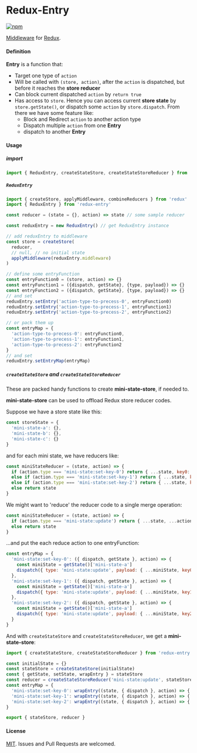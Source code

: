 # Redux-Entry

[![npm](https://img.shields.io/npm/v/redux-entry.svg)](https://www.npmjs.com/package/redux-entry)

[Middleware](http://redux.js.org/docs/advanced/Middleware.html) for [Redux](http://redux.js.org/).

#### Definition

**Entry** is a function that:
 
 * Target one type of `action`
 * Will be called with `(store, action)`,
   after the `action` is dispatched, but before it reaches the **store reducer**
 * Can block current dispatched `action` by `return true`
 * Has access to `store`.
   Hence you can access current **store state** by `store.getState()`,
   or dispatch some `action` by `store.dispatch`. 
   From there we have some feature like:
   - Block and Redirect `action` to another action type
   - Dispatch multiple `action` from one **Entry**
   - dispatch to another **Entry**

#### Usage

##### import

```js
import { ReduxEntry, createStateStore, createStateStoreReducer } from 'redux-entry'
```

##### `ReduxEntry`

```js
import { createStore, applyMiddleware, combineReducers } from 'redux'
import { ReduxEntry } from 'redux-entry'

const reducer = (state = {}, action) => state // some sample reducer

const reduxEntry = new ReduxEntry() // get ReduxEntry instance

// add reduxEntry to middleware
const store = createStore(
  reducer,
  // null, // no initial state
  applyMiddleware(reduxEntry.middleware)
)

// define some entryFunction
const entryFunction0 = (store, action) => {}
const entryFunction1 = ({dispatch, getState}, {type, payload}) => {}
const entryFunction2 = ({dispatch, getState}, {type, payload}) => {}
// and set
reduxEntry.setEntry('action-type-to-precess-0', entryFunction0)
reduxEntry.setEntry('action-type-to-precess-1', entryFunction1)
reduxEntry.setEntry('action-type-to-precess-2', entryFunction2)

// or pack them up
const entryMap = {
  'action-type-to-precess-0': entryFunction0,
  'action-type-to-precess-1': entryFunction1,
  'action-type-to-precess-2': entryFunction2
}
// and set
reduxEntry.setEntryMap(entryMap)
```

##### `createStateStore` and `createStateStoreReducer`

These are packed handy functions to create **mini-state-store**, if needed to.

**mini-state-store** can be used to offload Redux store reducer codes.

Suppose we have a store state like this:

```js
const storeState = {
  'mini-state-a': {},
  'mini-state-b': {},
  'mini-state-c': {}
}
```

and for each mini state, we have reducers like:

```js
const miniStateReducer = (state, action) => {
  if (action.type === 'mini-state:set-key-0') return { ...state, key0: 0 }
  else if (action.type === 'mini-state:set-key-1') return { ...state, key1: 1 }
  else if (action.type === 'mini-state:set-key-2') return { ...state, key2: 2 }
  else return state
}
```

We might want to 'reduce' the reducer code to a single merge operation:

```js
const miniStateReducer = (state, action) => {
  if (action.type === 'mini-state:update') return { ...state, ...action.payload }
  else return state
}
```

...and put the each reduce action to one entryFunction:

```js
const entryMap = {
  'mini-state:set-key-0': ({ dispatch, getState }, action) => {
    const miniState = getState()['mini-state-a']
    dispatch({ type: 'mini-state:update', payload: { ...miniState, key0: 0 } })
  },
  'mini-state:set-key-1': ({ dispatch, getState }, action) => {
    const miniState = getState()['mini-state-a']
    dispatch({ type: 'mini-state:update', payload: { ...miniState, key1: 1 } })
  },
  'mini-state:set-key-2': ({ dispatch, getState }, action) => {
    const miniState = getState()['mini-state-a']
    dispatch({ type: 'mini-state:update', payload: { ...miniState, key2: 2 } })
  }
}
```

And with `createStateStore` and `createStateStoreReducer`, we get a **mini-state-store**:

```js
import { createStateStore, createStateStoreReducer } from 'redux-entry'

const initialState = {}
const stateStore = createStateStore(initialState)
const { getState, setState, wrapEntry } = stateStore
const reducer = createStateStoreReducer('mini-state:update', stateStore)
const entryMap = {
  'mini-state:set-key-0': wrapEntry((state, { dispatch }, action) => { dispatch({ type: 'mini-state:update', payload: { ...state, key0: 0 } }) }),
  'mini-state:set-key-1': wrapEntry((state, { dispatch }, action) => { dispatch({ type: 'mini-state:update', payload: { ...state, key1: 1 } }) }),
  'mini-state:set-key-2': wrapEntry((state, { dispatch }, action) => { dispatch({ type: 'mini-state:update', payload: { ...state, key2: 2 } }) })
}

export { stateStore, reducer }
```

#### License

[MIT](https://wikipedia.org/wiki/MIT_License).
Issues and Pull Requests are welcomed.
